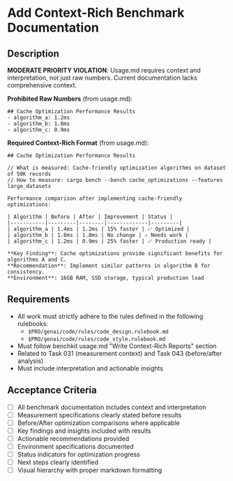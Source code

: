 # Add Context-Rich Benchmark Documentation

## Description

**MODERATE PRIORITY VIOLATION**: Usage.md requires context and interpretation, not just raw numbers. Current documentation lacks comprehensive context.

**Prohibited Raw Numbers** (from usage.md):
```
## Cache Optimization Performance Results
- algorithm_a: 1.2ms
- algorithm_b: 1.8ms  
- algorithm_c: 0.9ms
```

**Required Context-Rich Format** (from usage.md):
```
## Cache Optimization Performance Results

// What is measured: Cache-friendly optimization algorithms on dataset of 50K records
// How to measure: cargo bench --bench cache_optimizations --features large_datasets

Performance comparison after implementing cache-friendly optimizations:

| Algorithm | Before | After | Improvement | Status |
|-----------|---------|--------|-------------|---------|
| algorithm_a | 1.4ms | 1.2ms | 15% faster | ✅ Optimized |
| algorithm_b | 1.8ms | 1.8ms | No change | ⚠️ Needs work |
| algorithm_c | 1.2ms | 0.9ms | 25% faster | ✅ Production ready |

**Key Finding**: Cache optimizations provide significant benefits for algorithms A and C.
**Recommendation**: Implement similar patterns in algorithm B for consistency.
**Environment**: 16GB RAM, SSD storage, typical production load
```

## Requirements

-   All work must strictly adhere to the rules defined in the following rulebooks:
    -   `$PRO/genai/code/rules/code_design.rulebook.md`
    -   `$PRO/genai/code/rules/code_style.rulebook.md`
-   Must follow benchkit usage.md "Write Context-Rich Reports" section
-   Related to Task 031 (measurement context) and Task 043 (before/after analysis)
-   Must include interpretation and actionable insights

## Acceptance Criteria

-   [ ] All benchmark documentation includes context and interpretation
-   [ ] Measurement specifications clearly stated before results
-   [ ] Before/After optimization comparisons where applicable
-   [ ] Key findings and insights included with results
-   [ ] Actionable recommendations provided
-   [ ] Environment specifications documented
-   [ ] Status indicators for optimization progress
-   [ ] Next steps clearly identified
-   [ ] Visual hierarchy with proper markdown formatting